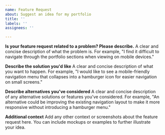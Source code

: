 ```yaml
---
name: Feature Request
about: Suggest an idea for my portfolio
title: ''
labels: ''
assignees: ''

---
```


**Is your feature request related to a problem? Please describe.**
A clear and concise description of what the problem is. For example, "I find it difficult to navigate through the portfolio sections when viewing on mobile devices."

**Describe the solution you'd like**
A clear and concise description of what you want to happen. For example, "I would like to see a mobile-friendly navigation menu that collapses into a hamburger icon for easier navigation on small screens."

**Describe alternatives you've considered**
A clear and concise description of any alternative solutions or features you've considered. For example, "An alternative could be improving the existing navigation layout to make it more responsive without introducing a hamburger menu."

**Additional context**
Add any other context or screenshots about the feature request here. You can include mockups or examples to further illustrate your idea.
